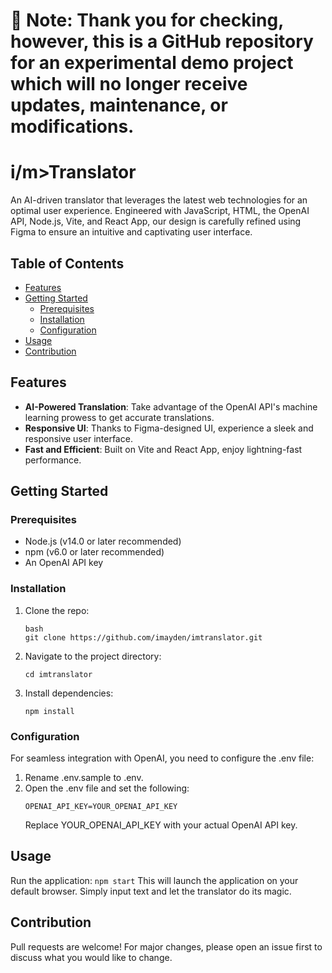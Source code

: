 # 📝 Note: Thank you for checking, however, this is a GitHub repository for an experimental demo project which will no longer receive updates, maintenance, or modifications.

# i/m>Translator 

An AI-driven translator that leverages the latest web technologies for an optimal user experience. Engineered with JavaScript, HTML, the OpenAI API, Node.js, Vite, and React App, our design is carefully refined using Figma to ensure an intuitive and captivating user interface.

## Table of Contents

- [Features](#features)
- [Getting Started](#getting-started)
    - [Prerequisites](#prerequisites)
    - [Installation](#installation)
    - [Configuration](#configuration)
- [Usage](#usage)
- [Contribution](#contribution)

## Features

- **AI-Powered Translation**: Take advantage of the OpenAI API's machine learning prowess to get accurate translations.
- **Responsive UI**: Thanks to Figma-designed UI, experience a sleek and responsive user interface.
- **Fast and Efficient**: Built on Vite and React App, enjoy lightning-fast performance.

## Getting Started

### Prerequisites

- Node.js (v14.0 or later recommended)
- npm (v6.0 or later recommended)
- An OpenAI API key

### Installation

1. Clone the repo:

    ```
    bash
    git clone https://github.com/imayden/imtranslator.git
    ```
2. Navigate to the project directory:
    ```
    cd imtranslator
    ```
3. Install dependencies:
    ```
    npm install
    ```
### Configuration
For seamless integration with OpenAI, you need to configure the .env file:
1. Rename .env.sample to .env.
2. Open the .env file and set the following:
    ```
    OPENAI_API_KEY=YOUR_OPENAI_API_KEY
    ```
    Replace YOUR_OPENAI_API_KEY with your actual OpenAI API key.

## Usage
Run the application:
    ```
    npm start
    ```
    This will launch the application on your default browser. Simply input text and let the translator do its magic.

## Contribution
Pull requests are welcome! For major changes, please open an issue first to discuss what you would like to change.

